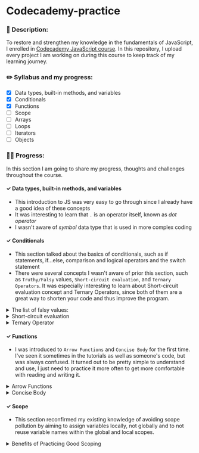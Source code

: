 # Codecademy-practice
### 📝 Description:

To restore and strengthen my knowledge in the fundamentals of JavaScript, I enrolled in [Codecademy JavaScript course](https://www.codecademy.com/learn/introduction-to-javascript). In this repository, I upload every project I am working on during this course to keep track of my learning journey.

### ✏️ Syllabus and my progress:
- [X] Data types, built-in methods, and variables
- [X] Conditionals
- [X] Functions
- [ ] Scope
- [ ] Arrays
- [ ] Loops
- [ ] Iterators
- [ ] Objects

### 💪🏼 Progress:

In this section I am going to share my progress, thoughts and challenges throughout the course.

#### ✓  Data types, built-in methods, and variables
- This introduction to JS was very easy to go through since I already have a good idea of these concepts
- It was interesting to learn that `.` is an operator itself, known as <em>dot operator</em>
- I wasn't aware of <em>symbol</em> data type that is used in more complex coding

#### ✓  Conditionals
- This section talked about the basics of conditionals, such as if statements, if...else, comparison and logical operators and the switch statement
- There were several concepts I wasn't aware of prior this section, such as `Truthy/Falsy` values, `Short-circuit evaluation`, and `Ternary Operators`. It was especially interesting to learn about Short-circuit evaluation concept and Ternary Operators, since both of them are a great way to shorten your code and thus improve the program. 

<details>
 <summary>The list of falsy values:</summary>
 
- `0`
- Empty strings like `""` or `''`
- `null` (represents no value at all)
- `undefined`(declared variable lacks a value)
- `NaN`

 </details>
<details>
 <summary>Short-circuit evaluation</summary>
Instead of writing the following code👇

```
let username = '';
let defaultName;
if (username) {
  defaultName = username;
} else {
  defaultName = 'Stranger';
}
```
You can shorten it by using short-circuit evaluation 👇

```
let username = '';
let defaultName = username || 'Stranger';
```
</details>

<details>
 <summary>Ternary Operator</summary>
Instead of writing the following code👇

```
let favoritePhrase = 'Love That!';

if (favoritePhrase === 'Love That!') {
  console.log('I love that!');
} else {
  console.log("I don't love that!");
}
```
You can shorten it by using ternary operators 👇

```
let favoritePhrase = 'Love That!';
favoritePhrase === 'Love That!' ? console.log('I love that!') : console.log("I don't love that!");
```
</details>

#### ✓  Functions
- I was introduced to `Arrow Functions` and `Concise Body` for the first time. I've seen it sometimes in the tutorials as well as someone's code, but was always confused. It turned out to be pretty simple to understand and use, I just need to practice it more often to get more comfortable with reading and writing it.
<details>
 <summary>Arrow Functions</summary>
Instead of writing the following code👇

```
const plantNeedsWater = function(day) {
  if (day === 'Wednesday') {
    return true;
  } else {
    return false;
  }
};
```
You can shorten it by using arrow function 👇

```
const plantNeedsWater = (day) => {
  if (day === 'Wednesday') {
    return true;
  } else {
    return false;
  }
};
```
</details>

<details>
 <summary>Concise Body</summary>
Code example from MDN, breaking down step by step each technique👇

```
// Traditional Anonymous Function
(function (a) {
  return a + 100;
});

// Arrow Function Break Down

// 1. Remove the word "function" and place arrow between the argument and opening body bracket
(a) => {
  return a + 100;
};

// 2. Remove the body braces and word "return" — the return is implied.
(a) => a + 100;

// 3. Remove the argument parentheses
a => a + 100;
```
</details>

#### ✓  Scope
- This section reconfirmed my existing knowledge of avoiding scope pollution by aiming to assign variables locally, not globally and to not reuse variable names within the global and local scopes.
<details>
 <summary>Benefits of Practicing Good Scoping</summary>
 
- It will make your code more legible since the blocks will organize your code into discrete sections.
- It makes your code more understandable
- It’s easier to maintain your code, since your code will be modular.
- It will save memory in your code because it will cease to exist after the block finishes running.

</details>
